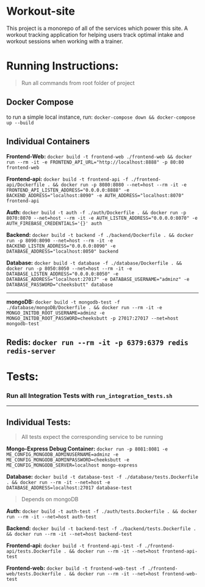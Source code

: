 # Workout-site

This project is a monorepo of all of the services which power this site. 
A workout tracking application for helping users track optimal intake and workout sessions when working with a trainer.


# Running Instructions:
> Run all commands from root folder of project  

## Docker Compose
to run a simple local instance, run: `docker-compose down && docker-compose up --build`  


## Individual Containers
**Frontend-Web:** `docker build -t frontend-web ./frontend-web && docker run --rm -it -e FRONTEND_API_URL="http://localhost:8888" -p 80:80 frontend-web`

**Frontend-api:** `docker build -t frontend-api -f ./frontend-api/Dockerfile . && docker run -p 8080:8080 --net=host --rm -it -e FRONTEND_API_LISTEN_ADDRESS="0.0.0.0:8888" -e BACKEND_ADDRESS="localhost:8090" -e AUTH_ADDRESS="localhost:8070" frontend-api`

**Auth:** `docker build -t auth -f ./auth/Dockerfile . && docker run -p 8070:8070 --net=host --rm -it -e AUTH_LISTEN_ADDRESS="0.0.0.0:8070" -e AUTH_FIREBASE_CREDENTIALS='{}' auth`

**Backend:** `docker build -t backend -f ./backend/Dockerfile . && docker run -p 8090:8090 --net=host --rm -it -e BACKEND_LISTEN_ADDRESS="0.0.0.0:8090" -e DATABASE_ADDRESS="localhost:8050" backend`

**Database:** `docker build -t database -f ./database/Dockerfile . && docker run -p 8050:8050 --net=host --rm -it -e DATABASE_LISTEN_ADDRESS="0.0.0.0:8050" -e DATABASE_ADDRESS="localhost:27017" -e DATABASE_USERNAME="adminz" -e DATABASE_PASSWORD="cheeksbutt" database`

---
**mongoDB:** `docker build -t mongodb-test -f ./database/mongoDB/Dockerfile . && docker run --rm -it -e MONGO_INITDB_ROOT_USERNAME=adminz -e MONGO_INITDB_ROOT_PASSWORD=cheeksbutt -p 27017:27017 --net=host mongodb-test`

**Redis:** `docker run --rm -it -p 6379:6379 redis redis-server`
---

# Tests:
### Run all Integration Tests with `run_integration_tests.sh`  

---
## Individual Tests:
> All tests expect the corresponding service to be running

**Mongo-Express Debug Container:** `docker run -p 8081:8081 -e ME_CONFIG_MONGODB_ADMINUSERNAME=adminz -e ME_CONFIG_MONGODB_ADMINPASSWORD=cheeksbutt -e ME_CONFIG_MONGODB_SERVER=localhost mongo-express`

**Database:** `docker build -t database-test -f ./database/tests.Dockerfile . && docker run --rm -it --net=host -e DATABASE_ADDRESS=localhost:27017 database-test`  
> Depends on mongoDB

**Auth:** `docker build -t auth-test -f ./auth/tests.Dockerfile . && docker run --rm -it --net=host auth-test`  

**Backend:** `docker build -t backend-test -f ./backend/tests.Dockerfile . && docker run --rm -it --net=host backend-test`

**Frontend-api:** `docker build -t frontend-api-test -f ./frontend-api/tests.Dockerfile . && docker run --rm -it --net=host frontend-api-test`  

**Frontend-web:** `docker build -t frontend-web-test -f ./frontend-web/tests.Dockerfile . && docker run --rm -it --net=host frontend-web-test` 

